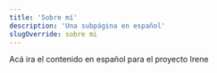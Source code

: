 ```yaml
---
title: 'Sobre mí'
description: 'Una subpágina en español'
slugOverride: sobre mi
---
```


Acá ira el contenido en español para el proyecto Irene
